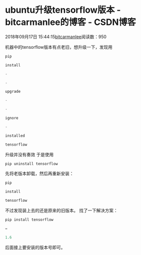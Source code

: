
# ubuntu升级tensorflow版本 - bitcarmanlee的博客 - CSDN博客


2018年09月17日 15:44:15[bitcarmanlee](https://me.csdn.net/bitcarmanlee)阅读数：950


机器中的tensorflow版本有点老旧，想升级一下，发现用
```python
pip
```
```python
install
```
```python
-
```
```python
-
```
```python
upgrade
```
```python
-
```
```python
-
```
```python
ignore
```
```python
-
```
```python
installed
```
```python
tensorflow
```
升级并没有奏效
于是使用
```python
pip uninstall tensorflow
```
先将老版本卸载，然后再重新安装：
```python
pip
```
```python
install
```
```python
tensorflow
```
不过发现装上去的还是原来的旧版本。
找了一下解决方案：
```python
pip install tensorflow
```
```python
=
```
```python
1.6
```
后面接上要安装的版本号即可。

